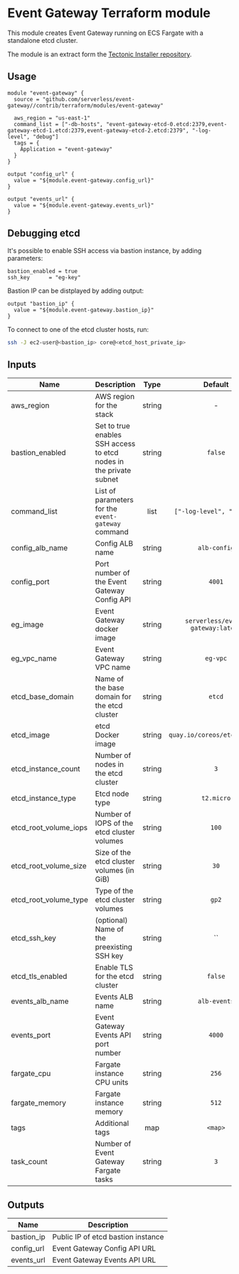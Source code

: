 # Event Gateway Terraform module

This module creates Event Gateway running on ECS Fargate with a standalone etcd cluster.

The module is an extract form the [Tectonic Installer repository](https://github.com/coreos/tectonic-installer).

## Usage

```hcl
module "event-gateway" {
  source = "github.com/serverless/event-gateway//contrib/terraform/modules/event-gateway"

  aws_region = "us-east-1"
  command_list = ["-db-hosts", "event-gateway-etcd-0.etcd:2379,event-gateway-etcd-1.etcd:2379,event-gateway-etcd-2.etcd:2379", "-log-level", "debug"]
  tags = {
    Application = "event-gateway"
  }
}

output "config_url" {
  value = "${module.event-gateway.config_url}"
}

output "events_url" {
  value = "${module.event-gateway.events_url}"
}
```

## Debugging etcd

It's possible to enable SSH access via bastion instance, by adding parameters:

```
bastion_enabled = true
ssh_key      = "eg-key"
```

Bastion IP can be distplayed by adding output:

```
output "bastion_ip" {
  value = "${module.event-gateway.bastion_ip}"
}
```

To connect to one of the etcd cluster hosts, run:

```bash
ssh -J ec2-user@<bastion_ip> core@<etcd_host_private_ip>
```

## Inputs

| Name | Description | Type | Default | Required |
|------|-------------|:----:|:-----:|:-----:|
| aws_region | AWS region for the stack | string | - | yes |
| bastion_enabled | Set to true enables SSH access to etcd nodes in the private subnet | string | `false` | no |
| command_list | List of parameters for the `event-gateway` command | list | `["-log-level", "debug"]` | no |
| config_alb_name | Config ALB name | string | `alb-config` | no |
| config_port | Port number of the Event Gateway Config API | string | `4001` | no |
| eg_image | Event Gateway docker image | string | `serverless/event-gateway:latest` | no |
| eg_vpc_name | Event Gateway VPC name | string | `eg-vpc` | no |
| etcd_base_domain | Name of the base domain for the etcd cluster | string | `etcd` | no |
| etcd_image | etcd Docker image | string | `quay.io/coreos/etcd:v3.1.8` | no |
| etcd_instance_count | Number of nodes in the etcd cluster | string | `3` | no |
| etcd_instance_type | Etcd node type | string | `t2.micro` | no |
| etcd_root_volume_iops | Number of IOPS of the etcd cluster volumes | string | `100` | no |
| etcd_root_volume_size | Size of the etcd cluster volumes (in GiB) | string | `30` | no |
| etcd_root_volume_type | Type of the etcd cluster volumes | string | `gp2` | no |
| etcd_ssh_key | (optional) Name of the preexisting SSH key | string | `` | no |
| etcd_tls_enabled | Enable TLS for the etcd cluster | string | `false` | no |
| events_alb_name | Events ALB name | string | `alb-events` | no |
| events_port | Event Gateway Events API port number | string | `4000` | no |
| fargate_cpu | Fargate instance CPU units | string | `256` | no |
| fargate_memory | Fargate instance memory | string | `512` | no |
| tags | Additional tags | map | `<map>` | no |
| task_count | Number of Event Gateway Fargate tasks | string | `3` | no |

## Outputs

| Name | Description |
|------|-------------|
| bastion_ip | Public IP of etcd bastion instance |
| config_url | Event Gateway Config API URL |
| events_url | Event Gateway Events API URL |
